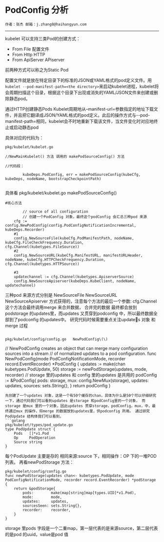 # PodConfig 分析

```
作者：张杰 邮箱：j.zhang8@haihangyun.com
```

---

kubelet 可以支持三类Pod的创建方式：

* From File    配置文件
* From Http    HTTP
* From ApiServer    APiserver

前两种方式可以称之为Static Pod

配置文件就是放在特定目录下的标准的JSON或YAML格式的pod定义文件。用`kubelet --pod-manifest-path=<the directory>`来启动kubelet进程，kubelet将会周期扫描这个目录，根据这个目录下出现或消失的YAML/JSON文件来创建或删除静态pod。

通过HTTP创建静态Pods Kubelet周期地从–manifest-url=参数指定的地址下载文件，并且把它翻译成JSON/YAML格式的pod定义。此后的操作方式与--pod-manifest-path=相同，kubelet会不时地重新下载该文件，当文件变化时对应地终止或启动静态pod

具体对应的代码为：

```golang
pkg/kubelet/kubelet.go

//NewMainKubelet() 方法 调用的 makePodSourceConfig() 方法

//代码段：

        kubeDeps.PodConfig, err = makePodSourceConfig(kubeCfg, kubeDeps, nodeName, bootstrapCheckpointPath)
  
```

具体看 pkg/kubelet/kubelet.go  makePodSourceConfig\(\)

```golang
#核心方法

        // source of all configuration
        // 创建一个PodConfig 对象，最终这个podConfig 会汇总三种pod 来源
    cfg := config.NewPodConfig(config.PodConfigNotificationIncremental, kubeDeps.Recorder)
    #1
    config.NewSourceFile(kubeCfg.PodManifestPath, nodeName, kubeCfg.FileCheckFrequency.Duration, cfg.Channel(kubetypes.FileSource))
    #2
    config.NewSourceURL(kubeCfg.ManifestURL, manifestURLHeader, nodeName, kubeCfg.HTTPCheckFrequency.Duration, cfg.Channel(kubetypes.HTTPSource))

    #3
    updatechannel := cfg.Channel(kubetypes.ApiserverSource)
    config.NewSourceApiserver(kubeDeps.KubeClient, nodeName, updatechannel)    
```
三种pod 来源方式分别是 NewSourceFile NewSourceURL NewSourceApiserver 方式获得的，注意每个方法的最后一个参数: cfg.Channel  这个方法会最终调用merge 来合并数据， 合并完的数据 最终都会放到 podstorage 的updates里，而updates 又贯穿到podconfig 中，所以最终数据全部到了podconfig 的updates中。 
 研究代码时候需要重点关注updates 对象 和 merge 过程


```

pkg/kubelet/config/config.go   NewPodConfig\(\)

```
// NewPodConfig creates an object that can merge many configuration sources into a stream
// of normalized updates to a pod configuration.
func NewPodConfig(mode PodConfigNotificationMode, recorder record.EventRecorder) *PodConfig {
    updates := make(chan kubetypes.PodUpdate, 50)
    storage := newPodStorage(updates, mode, recorder)
    // storage 里的updates 和 config 里的updates 是共用的
    podConfig := &PodConfig{
        pods:    storage,
        mux:     config.NewMux(storage),
        updates: updates,
        sources: sets.String{},
    }
    return podConfig
}
```
先创建了一个updates 对象，这是一个有50个缓存的chan，具体为什么是50个可以仔细研究一下，通过代码我们可以看到updates 是storage 和podConfig里的一个对象， 而storage 是mux 里的一个对象，因此updates 贯穿storage，podConfig，mux，中，最终通过mux 的操作，将merge 的数据放到updates里，供podconfig 所用。 通过研究 PodUpdate 结构体我们可以看到，
```golang
pkg/kubelet/types/pod_update.go
type PodUpdate struct {
	Pods   []*v1.Pod
	Op     PodOperation
	Source string
}
``` 
每个PodUpdate 主要是存的 相同来源:source 下，相同操作：OP 下的一堆POD 列表。
再看newPodStorage 方法：
```golang
pkg/kubelet/config/config.go
func newPodStorage(updates chan<- kubetypes.PodUpdate, mode PodConfigNotificationMode, recorder record.EventRecorder) *podStorage {
	return &podStorage{
		pods:        make(map[string]map[types.UID]*v1.Pod),
		mode:        mode,
		updates:     updates,
		sourcesSeen: sets.String{},
		recorder:    recorder,
	}
}
```
storage 里pods 字段是一个二重map，第一层代表的是来源source，第二层代表的是pod 的uuid，value是pod 值




